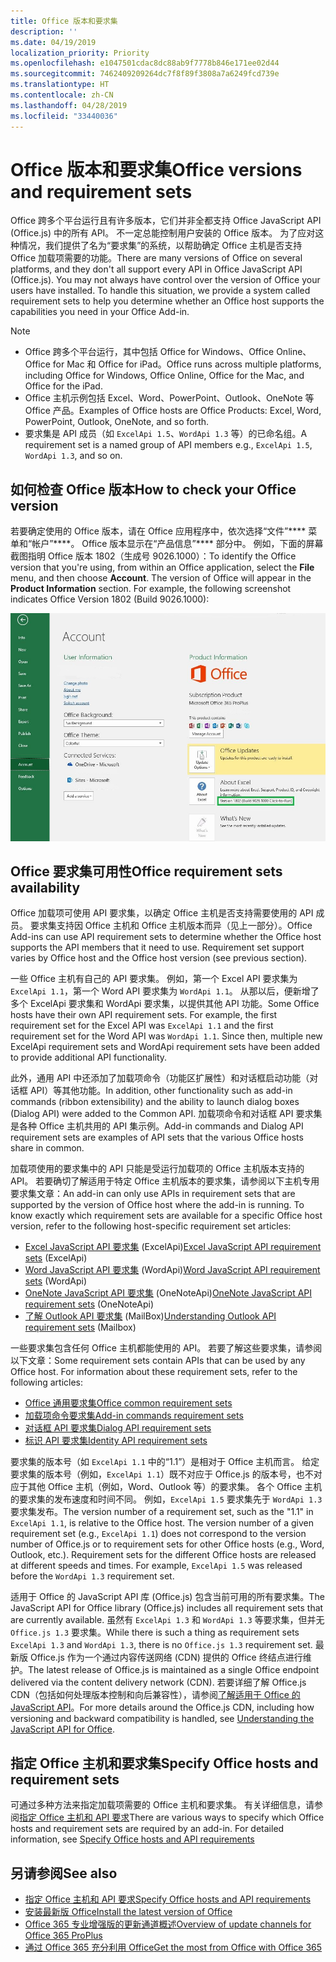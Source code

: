 ```yaml
---
title: Office 版本和要求集
description: ''
ms.date: 04/19/2019
localization_priority: Priority
ms.openlocfilehash: e1047501cdac8dc88ab9f7778b846e171ee02d44
ms.sourcegitcommit: 7462409209264dc7f8f89f3808a7a6249fcd739e
ms.translationtype: HT
ms.contentlocale: zh-CN
ms.lasthandoff: 04/28/2019
ms.locfileid: "33440036"
---
```

# <a name="office-versions-and-requirement-sets"></a><span data-ttu-id="c32b9-102">Office 版本和要求集</span><span class="sxs-lookup"><span data-stu-id="c32b9-102">Office versions and requirement sets</span></span>

<span data-ttu-id="c32b9-p101">Office 跨多个平台运行且有许多版本，它们并非全都支持 Office JavaScript API (Office.js) 中的所有 API。 不一定总能控制用户安装的 Office 版本。  为了应对这种情况，我们提供了名为“要求集”的系统，以帮助确定 Office 主机是否支持 Office 加载项需要的功能。</span><span class="sxs-lookup"><span data-stu-id="c32b9-p101">There are many versions of Office on several platforms, and they don't all support every API in Office JavaScript API (Office.js). You may not always have control over the version of Office your users have installed.  To handle this situation, we provide a system called requirement sets to help you determine whether an Office host supports the capabilities you need in your Office Add-in.</span></span> 

> [!NOTE]
> - <span data-ttu-id="c32b9-106">Office 跨多个平台运行，其中包括 Office for Windows、Office Online、Office for Mac 和 Office for iPad。</span><span class="sxs-lookup"><span data-stu-id="c32b9-106">Office runs across multiple platforms, including Office for Windows, Office Online, Office for the Mac, and Office for the iPad.</span></span>
> - <span data-ttu-id="c32b9-107">Office 主机示例包括 Excel、Word、PowerPoint、Outlook、OneNote 等 Office 产品。</span><span class="sxs-lookup"><span data-stu-id="c32b9-107">Examples of Office hosts are Office Products: Excel, Word, PowerPoint, Outlook, OneNote, and so forth.</span></span>  
> - <span data-ttu-id="c32b9-108">要求集是 API 成员（如 `ExcelApi 1.5`、`WordApi 1.3` 等）的已命名组。</span><span class="sxs-lookup"><span data-stu-id="c32b9-108">A requirement set is a named group of API members e.g., `ExcelApi 1.5`, `WordApi 1.3`, and so on.</span></span>  


## <a name="how-to-check-your-office-version"></a><span data-ttu-id="c32b9-109">如何检查 Office 版本</span><span class="sxs-lookup"><span data-stu-id="c32b9-109">How to check your Office version</span></span>

<span data-ttu-id="c32b9-p102">若要确定使用的 Office 版本，请在 Office 应用程序中，依次选择“文件”\*\*\*\* 菜单和“帐户”\*\*\*\*。 Office 版本显示在“产品信息”\*\*\*\* 部分中。 例如，下面的屏幕截图指明 Office 版本 1802（生成号 9026.1000）：</span><span class="sxs-lookup"><span data-stu-id="c32b9-p102">To identify the Office version that you're using, from within an Office application, select the **File** menu, and then choose **Account**. The version of Office will appear in the **Product Information** section. For example, the following screenshot indicates Office Version 1802 (Build 9026.1000):</span></span>

![检查 Office 版本](../images/office-version-number-ui.jpg)


## <a name="office-requirement-sets-availability"></a><span data-ttu-id="c32b9-114">Office 要求集可用性</span><span class="sxs-lookup"><span data-stu-id="c32b9-114">Office requirement sets availability</span></span>

<span data-ttu-id="c32b9-p103">Office 加载项可使用 API 要求集，以确定 Office 主机是否支持需要使用的 API 成员。 要求集支持因 Office 主机和 Office 主机版本而异（见上一部分）。</span><span class="sxs-lookup"><span data-stu-id="c32b9-p103">Office Add-ins can use API requirement sets to determine whether the Office host supports the API members that it need to use. Requirement set support varies by Office host and the Office host version (see previous section).</span></span>

<span data-ttu-id="c32b9-p104">一些 Office 主机有自己的 API 要求集。 例如，第一个 Excel API 要求集为 `ExcelApi 1.1`，第一个 Word API 要求集为 `WordApi 1.1`。 从那以后，便新增了多个 ExcelApi 要求集和 WordApi 要求集，以提供其他 API 功能。</span><span class="sxs-lookup"><span data-stu-id="c32b9-p104">Some Office hosts have their own API requirement sets. For example, the first requirement set for the Excel API was `ExcelApi 1.1` and the first requirement set for the Word API was `WordApi 1.1`. Since then, multiple new ExcelApi requirement sets and WordApi requirement sets have been added to provide additional API functionality.</span></span>

<span data-ttu-id="c32b9-120">此外，通用 API 中还添加了加载项命令（功能区扩展性）和对话框启动功能（对话框 API）等其他功能。</span><span class="sxs-lookup"><span data-stu-id="c32b9-120">In addition, other functionality such as add-in commands (ribbon extensibility) and the ability to launch dialog boxes (Dialog API) were added to the Common API.</span></span> <span data-ttu-id="c32b9-121">加载项命令和对话框 API 要求集是各种 Office 主机共用的 API 集示例。</span><span class="sxs-lookup"><span data-stu-id="c32b9-121">Add-in commands and Dialog API requirement sets are examples of API sets that the various Office hosts share in common.</span></span>

<span data-ttu-id="c32b9-p106">加载项使用的要求集中的 API 只能是受运行加载项的 Office 主机版本支持的 API。 若要确切了解适用于特定 Office 主机版本的要求集，请参阅以下主机专用要求集文章：</span><span class="sxs-lookup"><span data-stu-id="c32b9-p106">An add-in can only use APIs in requirement sets that are supported by the version of Office host where the add-in is running. To know exactly which requirement sets are available for a specific Office host version, refer to the following host-specific requirement set articles:</span></span>

- <span data-ttu-id="c32b9-124">[Excel JavaScript API 要求集](/office/dev/add-ins/reference/requirement-sets/excel-api-requirement-sets) (ExcelApi)</span><span class="sxs-lookup"><span data-stu-id="c32b9-124">[Excel JavaScript API requirement sets](/office/dev/add-ins/reference/requirement-sets/excel-api-requirement-sets) (ExcelApi)</span></span>
- <span data-ttu-id="c32b9-125">[Word JavaScript API 要求集](/office/dev/add-ins/reference/requirement-sets/word-api-requirement-sets) (WordApi)</span><span class="sxs-lookup"><span data-stu-id="c32b9-125">[Word JavaScript API requirement sets](/office/dev/add-ins/reference/requirement-sets/word-api-requirement-sets) (WordApi)</span></span>
- <span data-ttu-id="c32b9-126">[OneNote JavaScript API 要求集](/office/dev/add-ins/reference/requirement-sets/onenote-api-requirement-sets) (OneNoteApi)</span><span class="sxs-lookup"><span data-stu-id="c32b9-126">[OneNote JavaScript API requirement sets](/office/dev/add-ins/reference/requirement-sets/onenote-api-requirement-sets) (OneNoteApi)</span></span>
- <span data-ttu-id="c32b9-127">[了解 Outlook API 要求集](/office/dev/add-ins/reference/requirement-sets/outlook-api-requirement-sets) (MailBox)</span><span class="sxs-lookup"><span data-stu-id="c32b9-127">[Understanding Outlook API requirement sets](/office/dev/add-ins/reference/requirement-sets/outlook-api-requirement-sets) (Mailbox)</span></span>

<span data-ttu-id="c32b9-p107">一些要求集包含任何 Office 主机都能使用的 API。 若要了解这些要求集，请参阅以下文章：</span><span class="sxs-lookup"><span data-stu-id="c32b9-p107">Some requirement sets contain APIs that can be used by any Office host. For information about these requirement sets, refer to the following articles:</span></span>

- [<span data-ttu-id="c32b9-130">Office 通用要求集</span><span class="sxs-lookup"><span data-stu-id="c32b9-130">Office common requirement sets</span></span>](/office/dev/add-ins/reference/requirement-sets/office-add-in-requirement-sets)
- [<span data-ttu-id="c32b9-131">加载项命令要求集</span><span class="sxs-lookup"><span data-stu-id="c32b9-131">Add-in commands requirement sets</span></span>](/office/dev/add-ins/reference/requirement-sets/add-in-commands-requirement-sets)
- [<span data-ttu-id="c32b9-132">对话框 API 要求集</span><span class="sxs-lookup"><span data-stu-id="c32b9-132">Dialog API requirement sets</span></span>](/office/dev/add-ins/reference/requirement-sets/dialog-api-requirement-sets)
- [<span data-ttu-id="c32b9-133">标识 API 要求集</span><span class="sxs-lookup"><span data-stu-id="c32b9-133">Identity API requirement sets</span></span>](/office/dev/add-ins/reference/requirement-sets/identity-api-requirement-sets)

<span data-ttu-id="c32b9-p108">要求集的版本号（如 `ExcelApi 1.1` 中的“1.1”）是相对于 Office 主机而言。 给定要求集的版本号（例如，`ExcelApi 1.1`）既不对应于 Office.js 的版本号，也不对应于其他 Office 主机（例如，Word、Outlook 等）的要求集。  各个 Office 主机的要求集的发布速度和时间不同。 例如，`ExcelApi 1.5` 要求集先于 `WordApi 1.3` 要求集发布。</span><span class="sxs-lookup"><span data-stu-id="c32b9-p108">The version number of a requirement set, such as the "1.1" in `ExcelApi 1.1`, is relative to the Office host. The version number of a given requirement set (e.g., `ExcelApi 1.1`) does not correspond to the version number of Office.js or to requirement sets for other Office hosts (e.g., Word, Outlook, etc.).  Requirement sets for the different Office hosts are released at different speeds and times. For example, `ExcelApi 1.5` was released before the `WordApi 1.3` requirement set.</span></span>

<span data-ttu-id="c32b9-138">适用于 Office 的 JavaScript API 库 (Office.js) 包含当前可用的所有要求集。</span><span class="sxs-lookup"><span data-stu-id="c32b9-138">The JavaScript API for Office library (Office.js) includes all requirement sets that are currently available.</span></span> <span data-ttu-id="c32b9-139">虽然有 `ExcelApi 1.3` 和 `WordApi 1.3` 等要求集，但并无 `Office.js 1.3` 要求集。</span><span class="sxs-lookup"><span data-stu-id="c32b9-139">While there is such a thing as requirement sets `ExcelApi 1.3` and `WordApi 1.3`, there is no `Office.js 1.3` requirement set.</span></span> <span data-ttu-id="c32b9-140">最新版 Office.js 作为一个通过内容传送网络 (CDN) 提供的 Office 终结点进行维护。</span><span class="sxs-lookup"><span data-stu-id="c32b9-140">The latest release of Office.js is maintained as a single Office endpoint delivered via the content delivery network (CDN).</span></span> <span data-ttu-id="c32b9-141">若要详细了解 Office.js CDN（包括如何处理版本控制和向后兼容性），请参阅[了解适用于 Office 的 JavaScript API](/office/dev/add-ins/develop/understanding-the-javascript-api-for-office)。</span><span class="sxs-lookup"><span data-stu-id="c32b9-141">For more details around the Office.js CDN, including how versioning and backward compatibility is handled, see [Understanding the JavaScript API for Office](/office/dev/add-ins/develop/understanding-the-javascript-api-for-office).</span></span>

## <a name="specify-office-hosts-and-requirement-sets"></a><span data-ttu-id="c32b9-142">指定 Office 主机和要求集</span><span class="sxs-lookup"><span data-stu-id="c32b9-142">Specify Office hosts and requirement sets</span></span>

<span data-ttu-id="c32b9-p110">可通过多种方法来指定加载项需要的 Office 主机和要求集。  有关详细信息，请参阅[指定 Office 主机和 API 要求](/office/dev/add-ins/develop/specify-office-hosts-and-api-requirements)</span><span class="sxs-lookup"><span data-stu-id="c32b9-p110">There are various ways to specify which Office hosts and requirement sets are required by an add-in.  For detailed information, see [Specify Office hosts and API requirements](/office/dev/add-ins/develop/specify-office-hosts-and-api-requirements)</span></span>


## <a name="see-also"></a><span data-ttu-id="c32b9-145">另请参阅</span><span class="sxs-lookup"><span data-stu-id="c32b9-145">See also</span></span>

- [<span data-ttu-id="c32b9-146">指定 Office 主机和 API 要求</span><span class="sxs-lookup"><span data-stu-id="c32b9-146">Specify Office hosts and API requirements</span></span>](/office/dev/add-ins/develop/specify-office-hosts-and-api-requirements)
- [<span data-ttu-id="c32b9-147">安装最新版 Office</span><span class="sxs-lookup"><span data-stu-id="c32b9-147">Install the latest version of Office</span></span>](/office/dev/add-ins/develop/install-latest-office-version)
- [<span data-ttu-id="c32b9-148">Office 365 专业增强版的更新通道概述</span><span class="sxs-lookup"><span data-stu-id="c32b9-148">Overview of update channels for Office 365 ProPlus</span></span>](/deployoffice/overview-of-update-channels-for-office-365-proplus)
- [<span data-ttu-id="c32b9-149">通过 Office 365 充分利用 Office</span><span class="sxs-lookup"><span data-stu-id="c32b9-149">Get the most from Office with Office 365</span></span>](https://products.office.com/compare-all-microsoft-office-products?tab=2)
